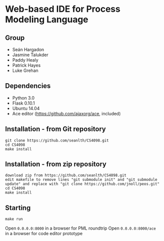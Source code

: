 # Web-based IDE for Process Modeling Language


## Group
* Seán Hargadon
* Jasmine Talukder
* Paddy Healy
* Patrick Hayes
* Luke Grehan

## Dependencies
* Python 3.0
* Flask 0.10.1
* Ubuntu 14.04
* Ace editor (https://github.com/ajaxorg/ace, included)

## Installation - from Git repository
```
git clone https://github.com/seanlth/CS4098.git
cd CS4098
make install
```
## Installation - from zip repository
```
download zip from https://github.com/seanlth/CS4098.git
edit makefile to remove lines "git submodule init" and "git submodule update" and replace with "git clone https://github.com/jnoll/peos.git"
cd CS4098
make install
```
## Starting

```
make run
```

Open ```0.0.0.0:8000``` in a browser for PML roundtrip
Open ```0.0.0.0:8000/ace``` in a browser for code editor prototype
